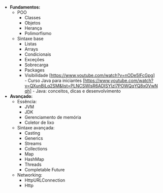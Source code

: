 
- **Fundamentos:**
	- POO
		- Classes
		- Objetos
		- Herança
		- Polimorfismo
	- Sintaxe base
		- Listas
		- Arrays
		- Condicionais
		- Exceções
		- Sobrecarga
		- Packages
		- Visibilidade
[https://www.youtube.com/watch?v=nODe5lFcGpg] - Curso Java para iniciantes
[https://www.youtube.com/watch?v=QXunBiLq2SM&list=PLNCSWIsR6ADISYlzI7POWQqYQ8x0VwNqh] - Java: conceitos, dicas e desenvolvimento
- **Avançado:**
	- Essência:
		- JVM
		- JDK
		- Gerenciamento de memória
		- Coletor de lixo
	- Sintaxe avançada:
		- Casting
		- Generics
		- Streams
		- Collections
		- Map
		- HashMap
		- Threads
		- Completable Future
	- Networking:
		- HttpURLConnection
		- Http